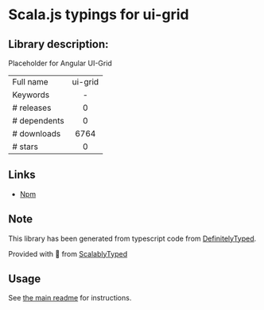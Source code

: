
# Scala.js typings for ui-grid


## Library description:
Placeholder for Angular UI-Grid

|                    |                 |
| ------------------ | :-------------: |
| Full name          | ui-grid |
| Keywords           | - |
| # releases         | 0 |
| # dependents       | 0 |
| # downloads        | 6764 |
| # stars            | 0 |

## Links
- [Npm](https://www.npmjs.com/package/ui-grid)
    


## Note
This library has been generated from typescript code from [DefinitelyTyped](https://definitelytyped.org).

Provided with :purple_heart: from [ScalablyTyped](https://github.com/oyvindberg/ScalablyTyped)

## Usage
See [the main readme](../../readme.md) for instructions.


